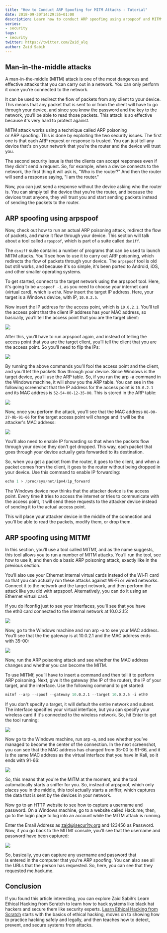 ```yaml
---
title: "How to Conduct ARP Spoofing for MITM Attacks - Tutorial"
date: 2018-09-30T14:29:55+01:00
description: Learn how to conduct ARP spoofing using arpspoof and MITMf in this tutorial by Zaid Sabih, an ethical hacker, a computer scientist, and the founder and CTO of zSecurity.
series: 
- security
tags: 
- security
twitter: https://twitter.com/Zaid_alq
author: Zaid Sabih
---
```


## Man-in-the-middle attacks

A man-in-the-middle (MITM) attack is one of the most dangerous and effective attacks that you can carry out in a network. You can only perform it once you’re connected to the network. 

It can be used to redirect the flow of packets from any client to your device. This means that any packet that is sent to or from the client will have to go through your device, and since you know the password and the key to the network, you’ll be able to read those packets. This attack is so effective because it's very hard to protect against. 

MITM attack works using a technique called ARP poisoning or ARP spoofing. This is done by exploiting the two security issues. The first one is that each ARP request or response is trusted. You can just tell any device that's on your network that you’re the router and the device will trust you. 

The second security issue is that the clients can accept responses even if they didn't send a request. So, for example, when a device connects to the network, the first thing it will ask is, “Who is the router?” And then the router will send a response saying, "I am the router." 

Now, you can just send a response without the device asking who the router is. You can simply tell the device that you’re the router, and because the devices trust anyone, they will trust you and start sending packets instead of sending the packets to the router.

## ARP spoofing using arpspoof

Now, check out how to run an actual ARP poisoning attack, redirect the flow of packets, and make it flow through your device. This section will talk about a tool called `arpspoof`, which is part of a suite called `dsniff`. 

The `dsniff` suite contains a number of programs that can be used to launch MITM attacks. You’ll see how to use it to carry out ARP poisoning, which redirects the flow of packets through your device. The `arpspoof` tool is old but still works, and because it's so simple, it's been ported to Android, iOS, and other smaller operating systems. 

To get started, connect to the target network using the arpspoof tool. Here, it's going to be `arpspoof -i`, as you need to choose your internet card (virtual card), which is `eth0`. Now insert the target IP address. Here, your target is a Windows device, with IP, `10.0.2.5`. 

Now insert the IP address for the access point, which is `10.0.2.1`. You’ll tell the access point that the client IP address has your MAC address, so basically, you’ll tell the access point that you are the target client:

![](https://s3-eu-west-1.amazonaws.com/images.tutorialedge.net/images/security/image1-17.png)

After this, you’ll have to run arpspoof again, and instead of telling the access point that you are the target client, you’ll tell the client that you are the access point. So you’ll need to flip the IPs:

![](https://s3-eu-west-1.amazonaws.com/images.tutorialedge.net/images/security/image2-19.png)

By running the above commands you’ll fool the access point and the client, and you’ll let the packets flow through your device.
Since Windows is the target device, you’ll use the ARP table. So, if you run the arp -a command in the Windows machine, it will show you the ARP table. You can see in the following screenshot that the IP address for the access point is `10.0.2.1` and its MAC address is `52-54-00-12-35-00`. This is stored in the ARP table:

![](https://s3-eu-west-1.amazonaws.com/images.tutorialedge.net/images/security/image3-21.png)


Now, once you perform the attack, you’ll see that the MAC address `08-00-27-0b-91-66` for the target access point will change and it will be the attacker's MAC address:

![](https://s3-eu-west-1.amazonaws.com/images.tutorialedge.net/images/security/image4-23.png)

You’ll also need to enable IP forwarding so that when the packets flow through your device they don't get dropped. This way, each packet that goes through your device actually gets forwarded to its destination. 

So, when you get a packet from the router, it goes to the client, and when a packet comes from the client, it goes to the router without being dropped in your device. Use this command to enable IP forwarding:

```s
echo 1 > /proc/sys/net/ipv4/ip_forward
```

The Windows device now thinks that the attacker device is the access point. Every time it tries to access the internet or tries to communicate with the access point, it will send these requests to the attacker device instead of sending it to the actual access point. 

This will place your attacker device in the middle of the connection and you’ll be able to read the packets, modify them, or drop them.

## ARP spoofing using MITMf

In this section, you’ll use a tool called MITMf, and as the name suggests, this tool allows you to run a number of MITM attacks. You’ll run the tool, see how to use it, and then do a basic ARP poisoning attack, exactly like in the previous section. 

You’ll also use your Ethernet internal virtual cards instead of the Wi-Fi card so that you can actually run these attacks against Wi-Fi or wired networks. Connect it to the network and the target network, and then perform the attack like you did with arpspoof. Alternatively, you can do it using an Ethernet virtual card.

If you do ifconfig just to see your interfaces, you'll see that you have the eth0 card connected to the internal network at 10.0.2.15:

![](https://s3-eu-west-1.amazonaws.com/images.tutorialedge.net/images/security/image5-25.png)

Now, go to the Windows machine and run arp -a to see your MAC address. You’ll see that the the gateway is at 10.0.2.1 and the MAC address ends with 35-00:

![](https://s3-eu-west-1.amazonaws.com/images.tutorialedge.net/images/security/image6-27.png)

Now, run the ARP poisoning attack and see whether the MAC address changes and whether you can become the MITM.

To use MITMf, you’ll have to insert a command and then tell it to perform ARP poisoning. Next, give it the gateway (the IP of the router), the IP of your target, and the interface. Use the following command to get started:

```s
mitmf --arp --spoof --gateway 10.0.2.1 --target 10.0.2.5 -i eth0
```

If you don't specify a target, it will default the entire network and subnet. The interface specifies your virtual interface, but you can specify your wireless card if it's connected to the wireless network. So, hit Enter to get the tool running:

![](https://s3-eu-west-1.amazonaws.com/images.tutorialedge.net/images/security/image7-29.png)

Now go to the Windows machine, run arp -a, and see whether you’ve managed to become the center of the connection. In the next screenshot, you can see that the MAC address has changed from 35-00 to 91-66, and it is the same MAC address as the virtual interface that you have in Kali, so it ends with 91-66:

![](https://s3-eu-west-1.amazonaws.com/images.tutorialedge.net/images/security/image8-31.png)

So, this means that you're the MITM at the moment, and the tool automatically starts a sniffer for you. So, instead of arpspoof, which only places you in the middle, this tool actually starts a sniffer, which captures the data that is sent by the devices in your network.

Now go to an HTTP website to see how to capture a username and password. On a Windows machine, go to a website called Hack.me; then, go to the login page to log into an account while the MITM attack is running. 

Enter the Email Address as zaid@isecur1ty.org and 123456 as Password. Now, if you go back to the MITMf console, you’ll see that the username and password have been captured:

![](https://s3-eu-west-1.amazonaws.com/images.tutorialedge.net/images/security/image9-33.png)

So, basically, you can capture any username and password that is entered in the computer that you're ARP spoofing. You can also see all the URLs that the person has requested. So, here, you can see that they requested me.hack.me.

## Conclusion

If you found this article interesting, you can explore Zaid Sabih’s Learn Ethical Hacking from Scratch to learn how to hack systems like black hat hackers and secure them like security experts. [Learn Ethical Hacking from Scratch](https://amzn.to/2y1qmbU) starts with the basics of ethical hacking, moves on to showing how to practice hacking safely and legally, and then teaches how to detect, prevent, and secure systems from attacks.